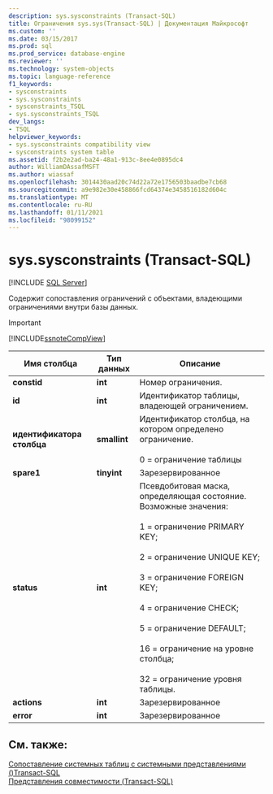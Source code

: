 ```yaml
---
description: sys.sysconstraints (Transact-SQL)
title: Ограничения sys.sys(Transact-SQL) | Документация Майкрософт
ms.custom: ''
ms.date: 03/15/2017
ms.prod: sql
ms.prod_service: database-engine
ms.reviewer: ''
ms.technology: system-objects
ms.topic: language-reference
f1_keywords:
- sysconstraints
- sys.sysconstraints
- sysconstraints_TSQL
- sys.sysconstraints_TSQL
dev_langs:
- TSQL
helpviewer_keywords:
- sys.sysconstraints compatibility view
- sysconstraints system table
ms.assetid: f2b2e2ad-ba24-48a1-913c-8ee4e0895dc4
author: WilliamDAssafMSFT
ms.author: wiassaf
ms.openlocfilehash: 3014430aad20c74d22a72e1756503baadbe7cb68
ms.sourcegitcommit: a9e982e30e458866fcd64374e3458516182d604c
ms.translationtype: MT
ms.contentlocale: ru-RU
ms.lasthandoff: 01/11/2021
ms.locfileid: "98099152"
---
```

# <a name="syssysconstraints-transact-sql"></a>sys.sysconstraints (Transact-SQL)
[!INCLUDE [SQL Server](../../includes/applies-to-version/sqlserver.md)]

  Содержит сопоставления ограничений с объектами, владеющими ограничениями внутри базы данных.  
  
> [!IMPORTANT]  
>  [!INCLUDE[ssnoteCompView](../../includes/ssnotecompview-md.md)]  
  
|Имя столбца|Тип данных|Описание|  
|-----------------|---------------|-----------------|  
|**constid**|**int**|Номер ограничения.|  
|**id**|**int**|Идентификатор таблицы, владеющей ограничением.|  
|**идентификатора столбца**|**smallint**|Идентификатор столбца, на котором определено ограничение.<br /><br /> 0 = ограничение таблицы|  
|**spare1**|**tinyint**|Зарезервированное|  
|**status**|**int**|Псевдобитовая маска, определяющая состояние. Возможные значения:<br /><br /> 1 = ограничение PRIMARY KEY;<br /><br /> 2 = ограничение UNIQUE KEY;<br /><br /> 3 = ограничение FOREIGN KEY;<br /><br /> 4 = ограничение CHECK;<br /><br /> 5 = ограничение DEFAULT;<br /><br /> 16 = ограничение на уровне столбца;<br /><br /> 32 = ограничение уровня таблицы.|  
|**actions**|**int**|Зарезервированное|  
|**error**|**int**|Зарезервированное|  
  
## <a name="see-also"></a>См. также:  
 [Сопоставление системных таблиц с системными представлениями &#40;&#41;Transact-SQL ](../../relational-databases/system-tables/mapping-system-tables-to-system-views-transact-sql.md)   
 [Представления совместимости (Transact-SQL)](~/relational-databases/system-compatibility-views/system-compatibility-views-transact-sql.md)  
  
  
